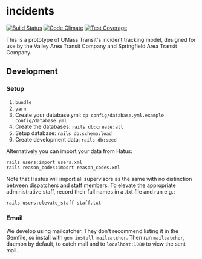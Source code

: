 # incidents

[![Build Status](https://travis-ci.org/umts/incidents.svg?branch=master)](https://travis-ci.org/umts/incidents)
[![Code Climate](https://codeclimate.com/github/umts/incidents/badges/gpa.svg)](https://codeclimate.com/github/umts/incidents)
[![Test Coverage](https://codeclimate.com/github/umts/incidents/badges/coverage.svg)](https://codeclimate.com/github/umts/incidents/coverage)

This is a prototype of UMass Transit's incident tracking model, designed for use by the Valley Area Transit Company and Springfield Area Transit Company.

## Development

### Setup
1. `bundle`
2. `yarn`
3. Create your database.yml: `cp config/database.yml.example config/database.yml`
4. Create the databases: `rails db:create:all`
5. Setup database: `rails db:schema:load`
6. Create development data: `rails db:seed`

Alternatively you can import your data from Hatus:
```
rails users:import users.xml
rails reason_codes:import reason_codes.xml
```
Note that Hastus will import all supervisors as the same with no distinction between dispatchers and staff members.
To elevate the appropriate administrative staff, record their full names in a .txt file and run e.g.:
```
rails users:elevate_staff staff.txt
```

### Email

We develop using mailcatcher. They don't recommend listing it in the Gemfile, so install with `gem install mailcatcher`.
Then run `mailcatcher`, daemon by default, to catch mail and to `localhost:1080` to view the sent mail.
